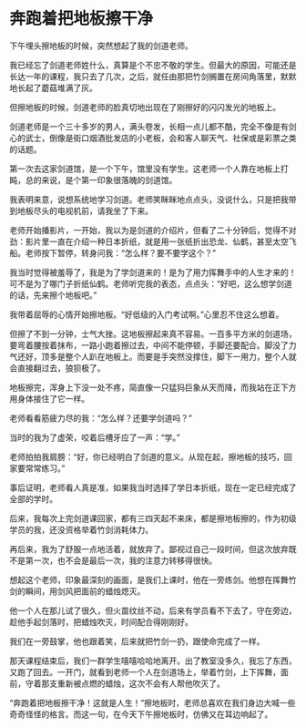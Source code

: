 # 奔跑着把地板擦干净

下午埋头擦地板的时候，突然想起了我的剑道老师。 

我已经忘了剑道老师姓什么，真算是个不忠不敬的学生。但最大的原因，可能还是长达一年的课程，我只去了几次，之后，就任由那把竹剑搁置在房间角落里，默默地长起了蘑菇堆满了灰。 

但擦地板的时候，剑道老师的脸真切地出现在了刚擦好的闪闪发光的地板上。 

剑道老师是一个三十多岁的男人，满头卷发，长相一点儿都不酷，完全不像是有剑心的武士，倒像是街口烟酒批发店的小老板，会和客人聊天气、社保或是彩票之类的话题。 

第一次去这家剑道馆，是一个下午，馆里没有学生。这老师一个人靠在地板上打盹，总的来说，是个第一印象很落魄的剑道馆。 

我表明来意，说想系统地学习剑道。老师笑眯眯地点点头，没说什么，只是把我带到地板尽头的电视机前，请我坐了下来。 

老师开始播影片，一开始，我以为是剑道的介绍片，但看了二十分钟后，觉得不对劲：影片里一直在介绍一种日本折纸，就是用一张纸折出恐龙、仙鹤，甚至太空飞船。老师按下暂停，转身问我：“怎么样？要不要学这个？” 

我当时觉得被羞辱了，我是为了学剑道来的！是为了用力挥舞手中的人生才来的！可不是为了哪门子折纸仙鹤。老师听完我的表态，点点头：“好吧，这么想学剑道的话，先来擦个地板吧。” 

我带着屈辱的心情开始擦地板。“好低级的入门考试啊。”心里忍不住这么想着。 

但擦了不到一分钟，士气大挫。这地板擦起来真不容易。一百多平方米的剑道场，要弯着腰按着抹布，一路小跑着擦过去，中间不能停顿，手脚还要配合。脚没了力气还好，顶多是整个人趴在地板上。而要是手突然没撑住，脚下一用力，整个人就会直接翻过去，狼狈极了。 

地板擦完，浑身上下没一处不疼，简直像一只猛犸巨象从天而降，而我站在正下方用身体接住了它一样。 

老师看看筋疲力尽的我：“怎么样？还要学剑道吗？” 

当时的我为了虚荣，咬着后槽牙应了一声：“学。” 

老师拍拍我肩膀：“好，你已经明白了剑道的意义。从现在起，擦地板的技巧，回家要常常练习。” 

事后证明，老师看人真是准，如果我当时选择了学日本折纸，现在一定已经完成了全部的学时。 

后来，我每次上完剑道课回家，都有三四天起不来床，都是擦地板擦的，作为初级学员的我，还没资格举着竹剑消耗体力。 

再后来，我为了舒服一点地活着，就放弃了。鄙视过自己一段时间，但这次放弃既不是第一次，也不会是最后一次，我的注意力转移得很快。 

想起这个老师，印象最深刻的画面，是我们上课时，他在一旁练剑。他想在挥舞竹剑的瞬间，用剑风把面前的蜡烛熄灭。 

他一个人在那儿试了很久，但火苗纹丝不动，后来有学员看不下去了，守在旁边，趁他手起剑落时，把蜡烛吹灭，时间配合得刚刚好。 

我们在一旁鼓掌，他也跟着笑，后来就把竹剑一扔，跟使命完成了一样。 

那天课程结束后，我们一群学生嘻嘻哈哈地离开。出了教室没多久，我忘了东西，又跑了回去。一开门，就看到老师一个人在剑道场上，举着竹剑，上下挥舞，面前，守着那支重新被点燃的蜡烛，这次不会有人帮他吹灭了。 

“奔跑着把地板擦干净！这就是人生！”擦地板时，老师总喜欢在我们身边大喊一些奇奇怪怪的格言。而这一句，在今天下午擦地板时，仿佛又在耳边响起了。